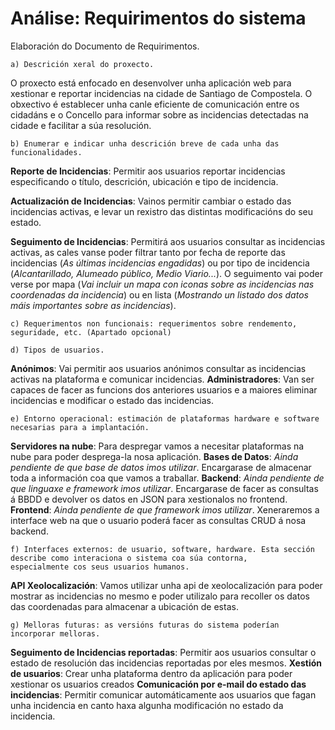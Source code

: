 # Análise: Requirimentos do sistema
Elaboración do Documento de Requirimentos. 

    a) Descrición xeral do proxecto.
O proxecto está enfocado en desenvolver unha aplicación web para xestionar e reportar incidencias na cidade de Santiago de Compostela. O obxectivo é establecer unha canle eficiente de comunicación entre os cidadáns e o Concello para informar sobre as incidencias detectadas na cidade e facilitar a súa resolución.

    b) Enumerar e indicar unha descrición breve de cada unha das funcionalidades. 
**Reporte de Incidencias**: Permitir aos usuarios reportar incidencias especificando o título, descrición, ubicación e tipo de incidencia.

**Actualización de Incidencias**: Vainos permitir cambiar o estado das incidencias activas, e levar un rexistro das distintas modificacións do seu estado.

**Seguimento de Incidencias**: 
Permitirá aos usuarios consultar as incidencias activas, as cales vanse poder filtrar tanto por fecha de reporte das incidencias (*As últimas incidencias engadidas*) ou por tipo de incidencia (*Alcantarillado, Alumeado público, Medio Viario...*). 
O seguimento vai poder verse por mapa (*Vai incluir un mapa con iconas sobre as incidencias nas coordenadas da incidencia*) ou en lista (*Mostrando un listado dos datos máis importantes sobre as incidencias*).

    c) Requerimentos non funcionais: requerimentos sobre rendemento, seguridade, etc. (Apartado opcional)

    d) Tipos de usuarios.
**Anónimos**: Vai permitir aos usuarios anónimos consultar as incidencias activas na plataforma e comunicar incidencias.
**Administradores**: Van ser capaces de facer as funcions dos anteriores usuarios e a maiores eliminar incidencias e modificar o estado das incidencias. 

    e) Entorno operacional: estimación de plataformas hardware e software necesarias para a implantación.
**Servidores na nube**: Para despregar vamos a necesitar plataformas na nube para poder desprega-la nosa aplicación.
**Bases de Datos**: *Ainda pendiente de que base de datos imos utilizar*. Encargarase de almacenar toda a información coa que vamos a traballar.
**Backend**: *Ainda pendiente de que linguaxe e framework imos utilizar*. Encargarase de facer as consultas á BBDD e devolver os datos en JSON para xestionalos no frontend.
**Frontend**:  *Ainda pendiente de que framework imos utilizar*. Xeneraremos a interface web na que o usuario poderá facer as consultas CRUD á nosa backend. 


    f) Interfaces externos: de usuario, software, hardware. Esta sección describe como interaciona o sistema coa súa contorna, 
    especialmente cos seus usuarios humanos.

**API Xeolocalización**: Vamos utilizar unha api de xeolocalización para poder mostrar as incidencias no mesmo e poder utilizalo para recoller os datos das coordenadas para almacenar a ubicación de estas. 

    g) Melloras futuras: as versións futuras do sistema poderían incorporar melloras.
**Seguimento de Incidencias reportadas**: Permitir aos usuarios consultar o estado de resolución das incidencias reportadas por eles mesmos.
**Xestión de usuarios**: Crear unha plataforma dentro da aplicación para poder xestionar os usuarios creados
**Comunicación por e-mail do estado das incidencias**: Permitir comunicar automáticamente aos usuarios que fagan unha incidencia en canto haxa algunha modificación no estado da incidencia.

